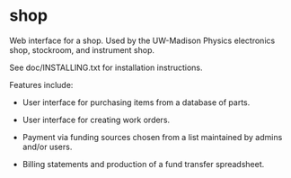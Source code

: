 # shop
Web interface for a shop.  Used by the UW-Madison Physics electronics shop, stockroom, and instrument shop.

See doc/INSTALLING.txt for installation instructions.

Features include:

  * User interface for purchasing items from a database of parts.

  * User interface for creating work orders.

  * Payment via funding sources chosen from a list maintained by admins and/or users.

  * Billing statements and production of a fund transfer spreadsheet.
